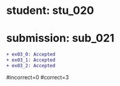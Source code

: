 # student: stu_020
# submission: sub_021

```diff
+ ex03_0: Accepted
+ ex03_1: Accepted
+ ex03_2: Accepted
```
#incorrect=0
#correct=3
